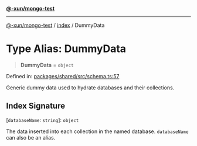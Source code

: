 [**@-xun/mongo-test**](../../README.md)

***

[@-xun/mongo-test](../../README.md) / [index](../README.md) / DummyData

# Type Alias: DummyData

> **DummyData** = `object`

Defined in: [packages/shared/src/schema.ts:57](https://github.com/Xunnamius/mongo-utils/blob/78da2e96c8ecb2db1e9e0e0ecca9e2e7a885109d/packages/shared/src/schema.ts#L57)

Generic dummy data used to hydrate databases and their collections.

## Index Signature

\[`databaseName`: `string`\]: `object`

The data inserted into each collection in the named database.
`databaseName` can also be an alias.
